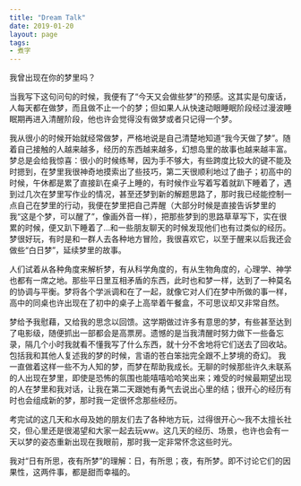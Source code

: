 ```yaml
---
title: "Dream Talk"
date: 2019-01-20
layout: page
tags:
- 煮字
---
```


我曾出现在你的梦里吗？

<!--more-->

当我写下这句问句的时候，我便有了“今天又会做些梦”的预感。这其实是句废话，人每天都在做梦，而且做不止一个的梦；但如果人从快速动眼睡眠阶段经过漫波睡眠期再进入清醒阶段，他也许会觉得没有做梦或者只记得一个梦。

我从很小的时候开始就经常做梦，严格地说是自己清楚地知道“我今天做了梦”。随着自己接触的人越来越多，经历的东西越来越多，幻想岛里的故事也越来越丰富。梦总是会给我惊喜：很小的时候练琴，因为手不够大，有些跨度比较大的键不能及时摁到，在梦里我很神奇地摸索出了些技巧，第二天很顺利地过了曲子；初高中的时候，午休都是累了直接趴在桌子上睡的，有时候作业写着写着就趴下睡着了，遇到过几次在梦里写作业的情况，甚至还梦到新的解题思路了，那时我已经能控制一点自己在梦里的行动，我便在梦里把自己弄醒（大部分时候是直接告诉梦里的我“这是个梦，可以醒了”，像画外音一样），把那些梦到的思路草草写下，实在很累的时候，便又趴下睡着了...和一些朋友聊天的时候发现他们也有过类似的经历。
梦很好玩，有时是和一群人去各种地方冒险，我很喜欢它，以至于醒来以后我还会做些“白日梦”，延续梦里的故事。

人们试着从各种角度来解析梦，有从科学角度的，有从生物角度的，心理学、神学也都有一席之地。那些平日里互相矛盾的东西，此时也和梦一样，达到了一种莫名的协调与平衡。梦将各个学派调和在了一起，就像它对人们在梦中所做的事一样，高中的同桌也许出现在了初中的桌子上高举着午餐盒，不可思议却又非常自然。

梦给予我慰藉，又给我的思念以回馈。这学期做过许多有意思的梦，有些甚至达到了电影级，随便抓出一部都会是高票房。遗憾的是当我清醒时努力做下一些备忘录，隔几个小时我就看不懂我写了什么东西，就十分不舍地将它们送去了回收站。包括我和其他人复述我的梦的时候，言语的苍白笨拙完全跟不上梦境的奇幻。
我一直做着这样一些不为人知的梦，而梦在帮助我成长。无聊的时候那些许久未联系的人出现在梦里，即使是恐怖的氛围也能嘻嘻哈哈笑出来；难受的时候最期望出现的人在梦里和我对话，让我在第二天跟她有勇气去说出心里的结；很开心的经历有时也会组成新的梦，那时我一定很怀念那些经历。

考完试的这几天和水母及她的朋友们去了各种地方玩，过得很开心～我不太擅长社交，但心里还是很渴望和大家一起去玩ww。这几天的经历、场景，也许也会有一天以梦的姿态重新出现在我眼前，那时我一定非常怀念这些时光。

我对“日有所思，夜有所梦”的理解：日，有所思；夜，有所梦。即不讨论它们的因果性，这两件事，都是甜而幸福的。

